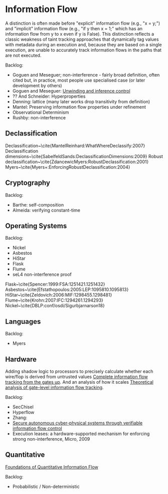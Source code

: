 # Information Flow

A distinction is often made before "explicit" information flow (e.g., "x = y;") and "implicit" information flow (e.g., "if y then x = 1;" which has an information flow from y to x even if y is False).  This distinction reflects a classic weakness of taint tracking approaches that dynamically tag values with metadata during an execution and, because they are based on a single execution, are unable to accurately track information flows in the paths that are not executed.

Backlog:

- Goguen and Meseguer; non-interference - fairly broad definition, often cited but, in practice, most people use specialised case (or later development by others)
- Goguen and Meseguer: [Unwinding and inference control](../papers/goguen:secpriv:1984.md)
- ?? And Schneider: Hyperproperties
- Denning: lattice (many later works drop transitivity from definition)
- Mantel: Preserving information flow properties under refinement
- Observational Determinism
- Rushby: non-interference


## Declassification

Declassification~\cite{MantelReinhard:WhatWhereDeclassify:2007}
Declassification dimensions~\cite{SabelfeldSands:DeclassificationDimensions:2009}
Robust declassification~\cite{ZdancewicMyers:RobustDeclassification:2001}
Myers~\cite{Myers+:EnforcingRobustDeclassification:2004}


## Cryptography

Backlog:

- Barthe: self-composition
- Almeida: verifying constant-time

## Operating Systems

Backlog:

- Nickel
- Asbestos
- HiStar
- Flask
- Flume
- seL4 non-interference proof

Flask~\cite{Spencer:1999:FSA:1251421.1251432}
Asbestos~\cite{Efstathopoulos:2005:LEP:1095810.1095813}
HiStar~\cite{Zeldovich:2006:MIF:1298455.1298481}
Flume~\cite{Krohn:2007:IFC:1294261.1294293}
Nickel~\cite{DBLP:conf/osdi/Sigurbjarnarson18}

## Languages

Backlog:

- Myers


## Hardware

Adding shadow logic to processors to precisely calculate whether each wire/flop is derived from untrusted values
[Complete information flow tracking from the gates up](../papers/tiwari:asplos:2009.md).
And an analysis of how it scales
[Theoretical analysis of gate-level information flow tracking](../papers/oberg:dac:2010.md).

Backlog:

- SecChisel
- Hyperflow
- Zhang: 
- [Secure autonomous cyber-physical systems through verifiable information flow control](../papers/liu:cpsspc:2018.md)
- Execution leases: a hardware-supported mechanism for enforcing strong non-interference, Micro, 2009


## Quantitative

[Foundations of Quantitative Information Flow](../papers/smith:fossacs:2009.md)

Backlog:

- Probabilistic / Non-deterministic 